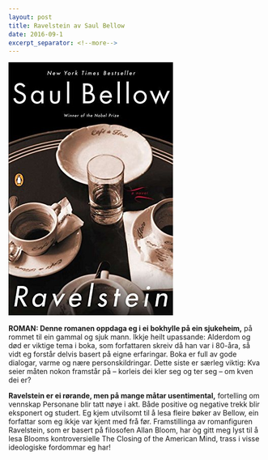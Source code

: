 ```yaml
---
layout: post
title: Ravelstein av Saul Bellow
date: 2016-09-1
excerpt_separator: <!--more-->
---
```


![Omslaget til Ravelstein viser eit kaffeservise på eit serveringsbrett.](/images/ravelstein.jpg)

**ROMAN: Denne romanen oppdaga eg i ei bokhylle på ein sjukeheim,** på rommet til ein gammal og sjuk mann. Ikkje heilt upassande: Alderdom og død er viktige tema i boka, som forfattaren skreiv då han var i 80-åra, så vidt eg forstår delvis basert på eigne erfaringar. Boka er full av gode dialogar, varme og nære personskildringar. Dette siste er særleg viktig: Kva seier måten nokon framstår på – korleis dei kler seg og ter seg – om kven dei er?

<!--more-->

**Ravelstein er ei rørande, men på mange måtar usentimental,** fortelling om vennskap Personane blir tatt nøye i akt. Både positive og negative trekk blir eksponert og studert. Eg kjem utvilsomt til å lesa fleire bøker av Bellow, ein forfattar som eg ikkje var kjent med frå før. Framstillinga av romanfiguren Ravelstein, som er basert på filosofen Allan Bloom, har òg gitt meg lyst til å lesa Blooms kontroversielle The Closing of the American Mind, trass i visse ideologiske fordommar eg har!